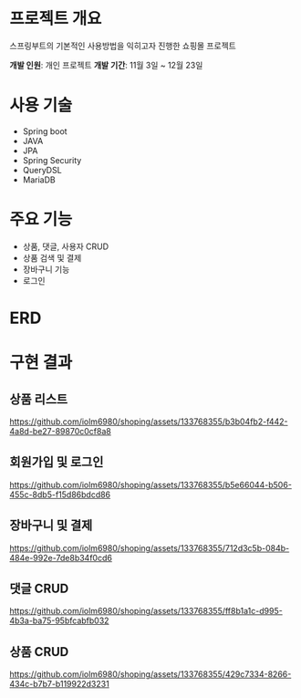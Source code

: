 # 프로젝트 개요
스프링부트의 기본적인 사용방법을 익히고자 진행한 쇼핑몰 프로젝트

**개발 인원**: 개인 프로젝트
**개발 기간**: 11월 3일 ~ 12월 23일
# 사용 기술
* Spring boot
* JAVA
* JPA
* Spring Security
* QueryDSL
* MariaDB

# 주요 기능
* 상품, 댓글, 사용자 CRUD
* 상품 검색 및 결제
* 장바구니 기능
* 로그인
  
# ERD


# 구현 결과  

## 상품 리스트
https://github.com/iolm6980/shoping/assets/133768355/b3b04fb2-f442-4a8d-be27-89870c0cf8a8  
  
## 회원가입 및 로그인
https://github.com/iolm6980/shoping/assets/133768355/b5e66044-b506-455c-8db5-f15d86bdcd86

## 장바구니 및 결제
https://github.com/iolm6980/shoping/assets/133768355/712d3c5b-084b-484e-992e-7de8b34f0cd6

## 댓글 CRUD
https://github.com/iolm6980/shoping/assets/133768355/ff8b1a1c-d995-4b3a-ba75-95bfcabfb032

## 상품 CRUD
https://github.com/iolm6980/shoping/assets/133768355/429c7334-8266-434c-b7b7-b119922d3231









